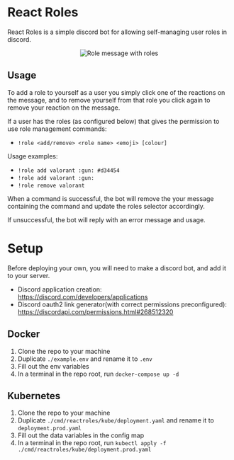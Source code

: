 # React Roles

React Roles is a simple discord bot for allowing self-managing user roles in discord.

<p align="center">
    <img src="https://user-images.githubusercontent.com/26305909/170378884-1969ed52-799a-4387-9beb-8187859c9750.png" alt="Role message with roles"/>
</p>

## Usage

To add a role to yourself as a user you simply click one of the reactions on the message, and to remove yourself from that role you click again to remove your reaction on the message.

If a user has the roles (as configured below) that gives the permission to use role management commands:

-   `!role <add/remove> <role name> <emoji> [colour]`

Usage examples:

-   `!role add valorant :gun: #d34454`
-   `!role add valorant :gun:`
-   `!role remove valorant`

When a command is successful, the bot will remove the your message containing the command and update the roles selector accordingly.

If unsuccessful, the bot will reply with an error message and usage.

# Setup

Before deploying your own, you will need to make a discord bot, and add it to your server.

-   Discord application creation: https://discord.com/developers/applications
-   Discord oauth2 link generator(with correct permissions preconfigured): https://discordapi.com/permissions.html#268512320

## Docker

1. Clone the repo to your machine
2. Duplicate `./example.env` and rename it to `.env`
3. Fill out the env variables
4. In a terminal in the repo root, run `docker-compose up -d`

## Kubernetes

1. Clone the repo to your machine
2. Duplicate `./cmd/reactroles/kube/deployment.yaml` and rename it to `deployment.prod.yaml`
3. Fill out the data variables in the config map
4. In a terminal in the repo root, run `kubectl apply -f ./cmd/reactroles/kube/deployment.prod.yaml`
